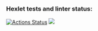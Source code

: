 ### Hexlet tests and linter status:

[![Actions Status](https://github.com/DaniilAliev/frontend-project-44/workflows/hexlet-check/badge.svg)](https://github.com/DaniilAliev/frontend-project-44/actions)
<a href="https://codeclimate.com/github/DaniilAliev/frontend-project-44/maintainability"><img src="https://api.codeclimate.com/v1/badges/0df8d402b1527369a427/maintainability" /></a>

